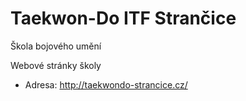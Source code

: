 Taekwon-Do ITF Strančice
========================
Škola bojového umění 

Webové stránky školy

* Adresa: http://taekwondo-strancice.cz/
